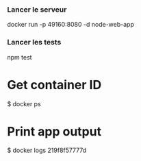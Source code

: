 ### Lancer le serveur
docker run -p 49160:8080 -d node-web-app
### Lancer les tests
npm test 
# Get container ID
$ docker ps

# Print app output 
$ docker logs <container id> 219f8f57777d